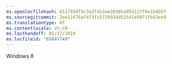 ```yaml
---
ms.openlocfilehash: 6517856f8c3a3fda3ae28305a05d127f0e1bdb97
ms.sourcegitcommit: 2ee11676af4f3fc5729934d52541e9871fb43ee9
ms.translationtype: HT
ms.contentlocale: zh-CN
ms.lasthandoff: 05/17/2019
ms.locfileid: "65847749"
---
```

Windows 8